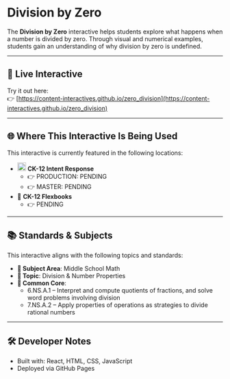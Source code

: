 # Division by Zero

The **Division by Zero** interactive helps students explore what happens when a number is divided by zero. Through visual and numerical examples, students gain an understanding of why division by zero is undefined.

---

## 🔗 Live Interactive

Try it out here:  
👉 [https://content-interactives.github.io/zero_division](https://content-interactives.github.io/zero_division)

---

## 🌐 Where This Interactive Is Being Used

This interactive is currently featured in the following locations:

- <img width="20" height="20" alt="image" src="https://github.com/user-attachments/assets/5d12571f-8e12-4441-98ab-c0bc94069a96" /> **CK-12 Intent Response**  
  - 👉 PRODUCTION: PENDING  
  - 👉 MASTER: PENDING  
- 📘 **CK-12 Flexbooks**
  - 👉 PENDING

---

## 📚 Standards & Subjects

This interactive aligns with the following topics and standards:

- **📂 Subject Area**: Middle School Math  
- **🧮 Topic**: Division & Number Properties  
- **📏 Common Core**:  
  - 6.NS.A.1 – Interpret and compute quotients of fractions, and solve word problems involving division  
  - 7.NS.A.2 – Apply properties of operations as strategies to divide rational numbers

---

## 🛠️ Developer Notes

- Built with: React, HTML, CSS, JavaScript  
- Deployed via GitHub Pages
